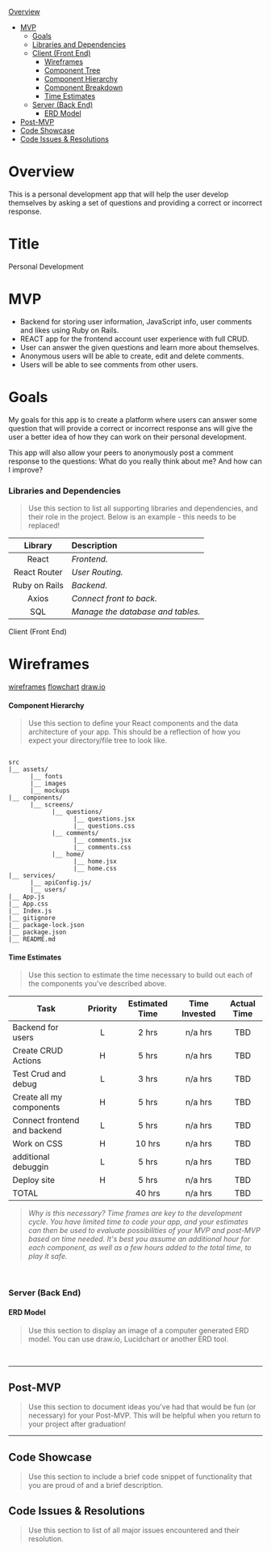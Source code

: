 [Overview](#overview)
- [MVP](#mvp)
  - [Goals](#goals)
  - [Libraries and Dependencies](#libraries-and-dependencies)
  - [Client (Front End)](#client-front-end)
    - [Wireframes](#wireframes)
    - [Component Tree](#component-tree)
    - [Component Hierarchy](#component-hierarchy)
    - [Component Breakdown](#component-breakdown)
    - [Time Estimates](#time-estimates)
  - [Server (Back End)](#server-back-end)
    - [ERD Model](#erd-model)
- [Post-MVP](#post-mvp)
- [Code Showcase](#code-showcase)
- [Code Issues & Resolutions](#code-issues--resolutions)

# Overview

This is a personal development app that will help the user develop themselves by asking a set of questions and providing a correct or incorrect response.

# Title
Personal Development


# MVP
- Backend for storing user information, JavaScript info, user comments and likes using Ruby on Rails.
- REACT app for the frontend account user experience with full CRUD.
- User can answer the given questions and learn more about themselves.
- Anonymous users will be able to create, edit and delete comments.
- Users will be able to see comments from other users.


# Goals

My goals for this app is to create a platform where users can answer some question that will provide a correct or incorrect response
ans will give the user a better idea of how they can work on their personal development.

This app  will also allow your peers to anonymously post a comment response to the questions:
What do you really think about me?
And how can I improve?


### Libraries and Dependencies

> Use this section to list all supporting libraries and dependencies, and their role in the project. Below is an example - this needs to be replaced!

|     Library      | Description                                |
| :--------------: | :----------------------------------------- |
|      React       | _Frontend._                                |
|   React Router   | _User Routing._                            |
| Ruby on Rails    | _Backend._                                 |
|     Axios        | _Connect front to back._                   |
|      SQL         | _Manage the database and tables._          |


Client (Front End)

# Wireframes
[wireframes](https://whimsical.com/personal-development-N1SwNNov79JumBxbL7oPac)
[flowchart](https://whimsical.com/personal-development-flowchart-3YAyMsimdfHDF76i79x4SJ)
[draw.io](https://drive.google.com/file/d/1BX9k_1iGIckYufYBict2bPq5WYQC_Loy/view?usp=sharing)

#### Component Hierarchy

> Use this section to define your React components and the data architecture of your app. This should be a reflection of how you expect your directory/file tree to look like. 

``` structure

src
|__ assets/
      |__ fonts
      |__ images
      |__ mockups
|__ components/
      |__ screens/
            |__ questions/
                  |__ questions.jsx
                  |__ questions.css
            |__ comments/
                  |__ comments.jsx
                  |__ comments.css
            |__ home/
                  |__ home.jsx
                  |__ home.css
|__ services/
      |__ apiConfig.js/
      |__ users/
|__ App.js
|__ App.css
|__ Index.js
|__ gitignore
|__ package-lock.json
|__ package.json
|__ README.md

```

#### Time Estimates

> Use this section to estimate the time necessary to build out each of the components you've described above.

| Task                           | Priority | Estimated Time | Time Invested   | Actual Time |
| -------------------            | :------: | :------------: | :-----------:   | :---------: |
| Backend for users              |    L     |     2 hrs      |     n/a hrs     |     TBD     |
| Create CRUD Actions            |    H     |     5 hrs      |     n/a hrs     |     TBD     |
| Test Crud and debug            |    L     |     3 hrs      |     n/a hrs     |     TBD     |
| Create all my components       |    H     |     5 hrs      |     n/a hrs     |     TBD     |
| Connect frontend and backend   |    L     |     5 hrs      |     n/a hrs     |     TBD     |
| Work on CSS                    |    H     |     10 hrs     |     n/a hrs     |     TBD     |
| additional debuggin            |    L     |     5 hrs      |     n/a hrs     |     TBD     |
| Deploy site                    |    H     |     5 hrs      |     n/a hrs     |     TBD     |
| TOTAL                          |          |     40 hrs     |     n/a hrs     |     TBD     |


> _Why is this necessary? Time frames are key to the development cycle. You have limited time to code your app, and your estimates can then be used to evaluate possibilities of your MVP and post-MVP based on time needed. It's best you assume an additional hour for each component, as well as a few hours added to the total time, to play it safe._

<br>

### Server (Back End)

#### ERD Model

> Use this section to display an image of a computer generated ERD model. You can use draw.io, Lucidchart or another ERD tool.

<br>

***

## Post-MVP

> Use this section to document ideas you've had that would be fun (or necessary) for your Post-MVP. This will be helpful when you return to your project after graduation!

***

## Code Showcase

> Use this section to include a brief code snippet of functionality that you are proud of and a brief description.

## Code Issues & Resolutions

> Use this section to list of all major issues encountered and their resolution.

